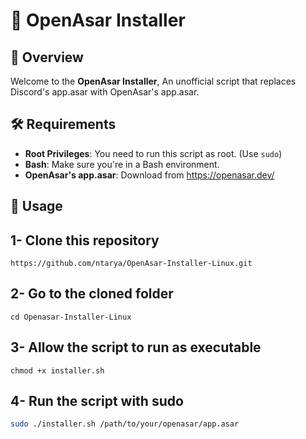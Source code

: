 # 🎉 OpenAsar Installer

## 🚀 Overview

Welcome to the **OpenAsar Installer**, An unofficial script that replaces Discord's app.asar with OpenAsar's app.asar.

## 🛠️ Requirements

- **Root Privileges**: You need to run this script as root. (Use `sudo`)
- **Bash**: Make sure you're in a Bash environment.
- **OpenAsar's app.asar**: Download from https://openasar.dev/

## 📜 Usage
## 1- Clone this repository
```https://github.com/ntarya/OpenAsar-Installer-Linux.git```

## 2- Go to the cloned folder
```cd Openasar-Installer-Linux```

## 3- Allow the script to run as executable
```chmod +x installer.sh```

## 4- Run the script with sudo
```bash
sudo ./installer.sh /path/to/your/openasar/app.asar
